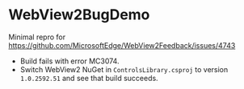 # WebView2BugDemo

Minimal repro for https://github.com/MicrosoftEdge/WebView2Feedback/issues/4743

- Build fails with error MC3074.
- Switch WebView2 NuGet in `ControlsLibrary.csproj` to version `1.0.2592.51` and see that build succeeds.
